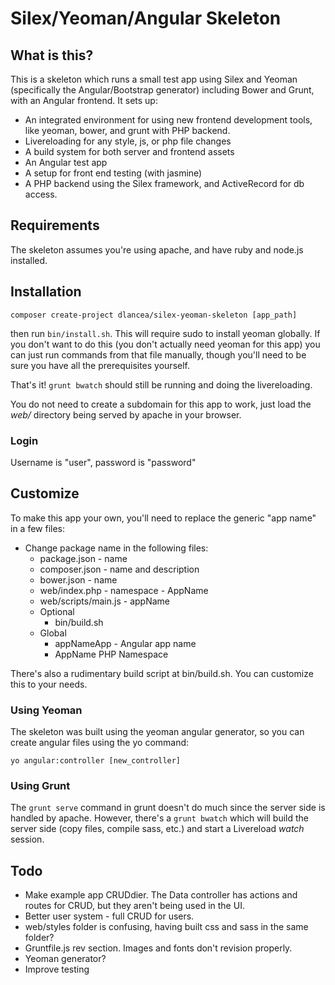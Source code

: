 # Silex/Yeoman/Angular Skeleton

## What is this?

This is a skeleton which runs a small test app using Silex and Yeoman (specifically the Angular/Bootstrap 
generator) including Bower and Grunt, with an Angular frontend. It sets up:

- An integrated environment for using new frontend development tools, like yeoman, bower, and grunt with PHP backend. 
- Livereloading for any style, js, or php file changes
- A build system for both server and frontend assets
- An Angular test app
- A setup for front end testing (with jasmine)
- A PHP backend using the Silex framework, and ActiveRecord for db access.

## Requirements

The skeleton assumes you're using apache, and have ruby and node.js installed. 

## Installation

```
composer create-project dlancea/silex-yeoman-skeleton [app_path]
```

then run `bin/install.sh`. This will require sudo to install yeoman globally. If you don't want to do this 
(you don't actually need yeoman for this app) you can just run commands from that file manually, though you'll
need to be sure you have all the prerequisites yourself.

That's it! `grunt bwatch` should still be running and doing the livereloading.

You do not need to create a subdomain for this app to work, just load the *web/* directory being served by apache in your browser.

### Login
Username is "user", password is "password"

## Customize
To make this app your own, you'll need to replace the generic "app name" in a few files:

- Change package name in the following files:
	- package.json - name
	- composer.json - name and description
	- bower.json - name
	- web/index.php - namespace - AppName
	- web/scripts/main.js - appName
	- Optional
		- bin/build.sh
	- Global
		- appNameApp - Angular app name
		- AppName PHP Namespace

There's also a rudimentary build script at bin/build.sh. You can customize this to your needs. 

### Using Yeoman

The skeleton was built using the yeoman angular generator, so you can create angular files using the yo command:

```
yo angular:controller [new_controller]
```

### Using Grunt

The `grunt serve` command in grunt doesn't do much since the server side is handled by apache. However, there's a 
`grunt bwatch` which will build the server side (copy files, compile sass, etc.) and start a Livereload *watch* session. 

## Todo

- Make example app CRUDdier. The Data controller has actions and routes for CRUD, but they
aren't being used in the UI.
- Better user system - full CRUD for users.
- web/styles folder is confusing, having built css and sass in the same folder?
- Gruntfile.js rev section. Images and fonts don't revision properly.
- Yeoman generator?
- Improve testing
